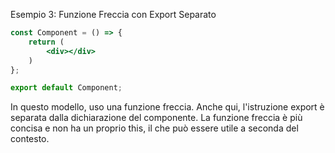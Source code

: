 Esempio 3: Funzione Freccia con Export Separato

```jsx
const Component = () => {
    return (
        <div></div>
    )
};

export default Component;
```

In questo modello, uso una funzione freccia. Anche qui, l'istruzione export è separata dalla dichiarazione del componente. La funzione freccia è più concisa e non ha un proprio this, il che può essere utile a seconda del contesto.